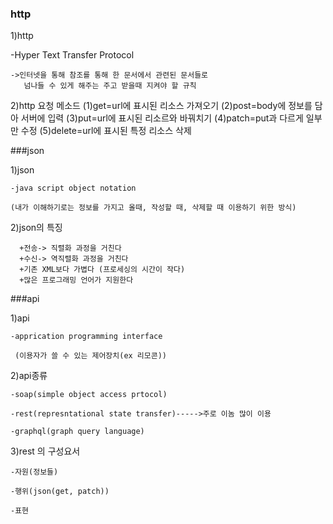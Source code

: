 ### http

 1)http
   
   -Hyper Text Transfer Protocol
   
    ->인터넷을 통해 참조를 통해 한 문서에서 관련된 문서들로 
       넘나들 수 있게 해주는 주고 받을때 지켜야 할 규칙
 
 2)http 요청 메소드
   (1)get=url에 표시된 리소스 가져오기
   (2)post=body에 정보를 담아 서버에 입력
   (3)put=url에 표시된 리소르와 바꿔치기
   (4)patch=put과 다르게 일부만 수정
   (5)delete=url에 표시된 특정 리소스 삭제
  
###json
  
  1)json
  
    -java script object notation
    
    (내가 이해하기로는 정보를 가지고 올때, 작성할 때, 삭제할 때 이용하기 위한 방식)
    
   2)json의 특징
   
      +전송-> 직렬화 과정을 거친다
      +수신-> 역직렬화 과정을 거친다
      +기존 XML보다 가볍다 (프로세싱의 시간이 작다)
      +많은 프로그래밍 언어가 지원한다 
      
###api
  
  1)api
    
    -apprication programming interface
     
     (이용자가 쓸 수 있는 제어장치(ex 리모콘))
     
  2)api종류
  
    -soap(simple object access prtocol)
    
    -rest(represntational state transfer)----->주로 이놈 많이 이용
    
    -graphql(graph query language)
    
  3)rest 의 구성요서
  
    -자원(정보들)
    
    -행위(json(get, patch))
    
    -표현

